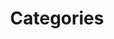 ---
title: Categories
position_number: 1.4
type: get
description: Get a list of categories.
left_code_blocks:
  - code_block: |-
        curl --request GET \
        --url https://hashtag5.p.rapidapi.com/api/v1/categories \
        --header 'X-RapidAPI-Host: hashtag5.p.rapidapi.com' \
        --header 'X-RapidAPI-Key: YOUR_API_KEY'
    title: Curl
    language: bash

  - code_block: |-
        const axios = require("axios");

        const options = {
        method: 'GET',
        url: 'https://hashtag5.p.rapidapi.com/api/v1/categories',
        headers: {
            'X-RapidAPI-Key': 'YOUR_API_KEY',
            'X-RapidAPI-Host': 'hashtag5.p.rapidapi.com'
        }
        };

        axios.request(options).then(function (response) {
            console.log(response.data);
        }).catch(function (error) {
            console.error(error);
        });
    title: Node.js
    language: javascript
  - code_block: |-
        val client = OkHttpClient()

        val request = Request.Builder()
            .url("https://hashtag5.p.rapidapi.com/api/v1/categories")
            .get()
            .addHeader("X-RapidAPI-Key", "YOUR_API_KEY")
            .addHeader("X-RapidAPI-Host", "hashtag5.p.rapidapi.com")
            .build()

        val response = client.newCall(request).execute()
    title: Kotlin
    language: kotlin

  - code_block: |-
        package main

        import (
            "fmt"
            "net/http"
            "io/ioutil"
        )

        func main() {

            url := "https://hashtag5.p.rapidapi.com/api/v1/categories"

            req, _ := http.NewRequest("GET", url, nil)

            req.Header.Add("X-RapidAPI-Key", "YOUR_API_KEY")
            req.Header.Add("X-RapidAPI-Host", "hashtag5.p.rapidapi.com")

            res, _ := http.DefaultClient.Do(req)

            defer res.Body.Close()
            body, _ := ioutil.ReadAll(res.Body)

            fmt.Println(res)
            fmt.Println(string(body))

        }
    title: Go
    language: go
right_code_blocks:
  - code_block: |2-
        {
            "categories": [
                {
                    "name": "Alcohol",
                    "id": 1
                },
                {
                    "name": "Animals",
                    "id": 2
                },
                ...
                {
                    "name": "Writing",
                    "id": 35
                },
                {
                    "name": "Wealth",
                    "id": 36
                }
            ]
        }
    title: Response
    language: json
  - code_block: |2-
        {
            "timestamp": "2022-12-31T07:17:53.127+00:00",
            "status": 404,
            "error": "Failed to get tags",
            "path": "/api/v1/categories"
        }
    title: Error
    language: json
---